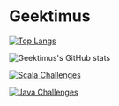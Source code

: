 # Geektimus

[![Top Langs](https://github-readme-stats.vercel.app/api/top-langs/?username=geektimus&theme=synthwave&hide=css,SCSS,vim%20script&layout=compact)](https://github.com/geektimus)

![Geektimus's GitHub stats](https://github-readme-stats.vercel.app/api?username=geektimus&show_icons=true&count_private=true&theme=synthwave)

[![Scala Challenges](https://github-readme-stats.vercel.app/api/pin/?username=geektimus&repo=scala-challenges&theme=synthwave)](https://github.com/geektimus/scala-challenges)

[![Java Challenges](https://github-readme-stats.vercel.app/api/pin/?username=geektimus&repo=java-challenges&theme=synthwave)](https://github.com/geektimus/java-challenges)
